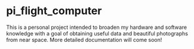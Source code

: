 # pi_flight_computer
This is a personal project intended to broaden my hardware and software knowledge with a goal of obtaining useful data and beautiful photographs from near space. 
More detailed documentation will come soon!
